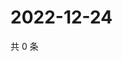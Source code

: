 # 2022-12-24

共 0 条

<!-- BEGIN WEIBO -->
<!-- 最后更新时间 Sat Dec 24 2022 23:12:52 GMT+0800 (China Standard Time) -->

<!-- END WEIBO -->
